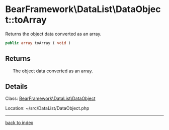 # BearFramework\DataList\DataObject::toArray

Returns the object data converted as an array.

```php
public array toArray ( void )
```

## Returns

&nbsp;&nbsp;&nbsp;&nbsp;&nbsp;&nbsp;The object data converted as an array.

## Details

Class: [BearFramework\DataList\DataObject](bearframework.datalist.dataobject.class.md)

Location: ~/src/DataList/DataObject.php

---

[back to index](index.md)

